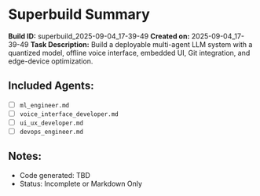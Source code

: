 # Superbuild Summary

**Build ID:** superbuild_2025-09-04_17-39-49
**Created on:** 2025-09-04_17-39-49
**Task Description:** Build a deployable multi-agent LLM system with a quantized model, offline voice interface, embedded UI, Git integration, and edge-device optimization.

## Included Agents:
- [ ] `ml_engineer.md`
- [ ] `voice_interface_developer.md`
- [ ] `ui_ux_developer.md`
- [ ] `devops_engineer.md`

## Notes:
- Code generated: TBD
- Status: Incomplete or Markdown Only
